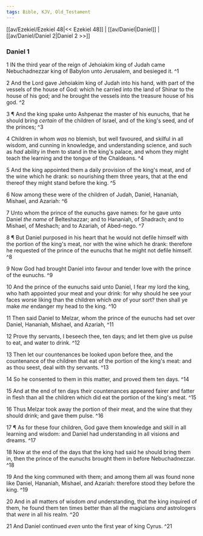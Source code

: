 ```yaml
---
tags: Bible, KJV, Old_Testament
---
```


[[av/Ezekiel/Ezekiel 48|<< Ezekiel 48]] | [[av/Daniel|Daniel]] | [[av/Daniel/Daniel 2|Daniel 2 >>]]

### Daniel 1

1 IN the third year of the reign of Jehoiakim king of Judah came Nebuchadnezzar king of Babylon unto Jerusalem, and besieged it. ^1

2 And the Lord gave Jehoiakim king of Judah into his hand, with part of the vessels of the house of God: which he carried into the land of Shinar to the house of his god; and he brought the vessels into the treasure house of his god. ^2

3 ¶ And the king spake unto Ashpenaz the master of his eunuchs, that he should bring _certain_ of the children of Israel, and of the king's seed, and of the princes; ^3

4 Children in whom _was_ no blemish, but well favoured, and skilful in all wisdom, and cunning in knowledge, and understanding science, and such as _had_ ability in them to stand in the king's palace, and whom they might teach the learning and the tongue of the Chaldeans. ^4

5 And the king appointed them a daily provision of the king's meat, and of the wine which he drank: so nourishing them three years, that at the end thereof they might stand before the king. ^5

6 Now among these were of the children of Judah, Daniel, Hananiah, Mishael, and Azariah: ^6

7 Unto whom the prince of the eunuchs gave names: for he gave unto Daniel _the_ _name_ of Belteshazzar; and to Hananiah, of Shadrach; and to Mishael, of Meshach; and to Azariah, of Abed-nego. ^7

8 ¶ But Daniel purposed in his heart that he would not defile himself with the portion of the king's meat, nor with the wine which he drank: therefore he requested of the prince of the eunuchs that he might not defile himself. ^8

9 Now God had brought Daniel into favour and tender love with the prince of the eunuchs. ^9

10 And the prince of the eunuchs said unto Daniel, I fear my lord the king, who hath appointed your meat and your drink: for why should he see your faces worse liking than the children which _are_ of your sort? then shall ye make _me_ endanger my head to the king. ^10

11 Then said Daniel to Melzar, whom the prince of the eunuchs had set over Daniel, Hananiah, Mishael, and Azariah, ^11

12 Prove thy servants, I beseech thee, ten days; and let them give us pulse to eat, and water to drink. ^12

13 Then let our countenances be looked upon before thee, and the countenance of the children that eat of the portion of the king's meat: and as thou seest, deal with thy servants. ^13

14 So he consented to them in this matter, and proved them ten days. ^14

15 And at the end of ten days their countenances appeared fairer and fatter in flesh than all the children which did eat the portion of the king's meat. ^15

16 Thus Melzar took away the portion of their meat, and the wine that they should drink; and gave them pulse. ^16

17 ¶ As for these four children, God gave them knowledge and skill in all learning and wisdom: and Daniel had understanding in all visions and dreams. ^17

18 Now at the end of the days that the king had said he should bring them in, then the prince of the eunuchs brought them in before Nebuchadnezzar. ^18

19 And the king communed with them; and among them all was found none like Daniel, Hananiah, Mishael, and Azariah: therefore stood they before the king. ^19

20 And in all matters of wisdom _and_ understanding, that the king inquired of them, he found them ten times better than all the magicians _and_ astrologers that _were_ in all his realm. ^20

21 And Daniel continued _even_ unto the first year of king Cyrus. ^21
